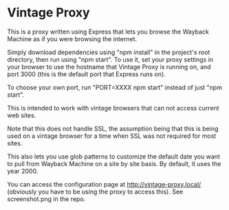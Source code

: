 # Vintage Proxy

This is a proxy written using Express that lets you browse the Wayback Machine as if you were browsing the internet.

Simply download dependencies using "npm install" in the project's root directory, then run using "npm start". To use it, set your proxy settings in your browser to use the hostname that Vintage Proxy is running on, and port 3000 (this is the default port that Express runs on).

To choose your own port, run "PORT=XXXX npm start" instead of just "npm start".

This is intended to work with vintage browsers that can not access current web sites.

Note that this does not handle SSL, the assumption being that this is being used on a vintage browser for a time when SSL was not required for most sites.

This also lets you use glob patterns to customize the default date you want to pull from Wayback Machine on a site by site basis. By default, it uses the year 2000.

You can access the configuration page at http://vintage-proxy.local/ (obviously you have to be using the proxy to access this). See screenshot.png in the repo.
